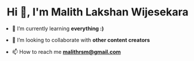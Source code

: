 <h1 align="center">Hi 👋, I'm Malith Lakshan Wijesekara</h1>

- 🌱 I’m currently learning **everything :)**

- 👯 I’m looking to collaborate with **other content creators**

- 📫 How to reach me **malithrsm@gmail.com**
